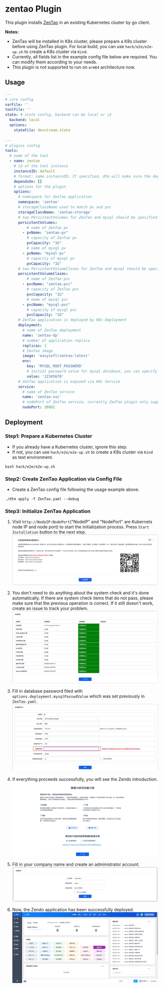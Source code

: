 # zentao Plugin

This plugin installs [ZenTao](https://zentao.net/) in an existing Kubernetes cluster by go client.

**Notes:**

- ZenTao will be installed in K8s cluster, please prepare a K8s cluster before using ZenTao plugin.
  For local build, you can use `hack/e2e/e2e-up.sh` to create a K8s cluster via `Kind`.
- Currently, all fields list in the example config file below are required. You can modify them according to your needs.
- This plugin is not supported to run on `arm64` architecture now.

## Usage

```yaml
---
# core config
varFile: ''
toolFile: ''
state: # state config, backend can be local or s3
  backend: local
  options:
    stateFile: devstream.state

---
# plugins config
tools:
  # name of the tool
  - name: zentao
    # id of the tool instance
    instanceID: default
    # format: name.instanceID; If specified, dtm will make sure the dependency is applied first before handling this tool
    dependsOn: []
    # options for the plugin
    options:
      # namespace for ZenTao application
      namespace: 'zentao'
      # storageClassName used to match pv and pvc
      storageClassName: 'zentao-storage'
      # two PersistentVolumes for ZenTao and mysql should be specified
      persistentVolumes:
          # name of ZenTao pv
        - pvName: "zentao-pv"
          # capacity of ZenTao pv
          pvCapacity: "1G"
          # name of mysql pv
        - pvName: "mysql-pv"
          # capacity of mysql pv
          pvCapacity: "1G"
      # two PersistentVolumeClaims for ZenTao and mysql should be specified
      persistentVolumeClaims:
          # name of ZenTao pvc
        - pvcName: "zentao-pvc"
          # capacity of ZenTao pvc
          pvcCapacity: "1G"
          # name of mysql pvc
        - pvcName: "mysql-pvc"
          # capacity of mysql pvc
          pvcCapacity: "1G"
      # ZenTao application is deployed by K8s Deployment
      deployment:
        # name of ZenTao deployment
        name: 'zentao-dp'
        # number of application replica
        replicas: 1
        # ZenTao image
        image: 'easysoft/zentao:latest'
        env:
          key: 'MYSQL_ROOT_PASSWORD'
          # initial password value for mysql database, you can specify any value you like
          value: '12345678'
      # ZenTao application is exposed via K8s Service
      service:
        # name of ZenTao service
        name: 'zentao-svc'
        # nodePort of ZenTao service, currently ZenTao plugin only support `nodePort` type
        nodePort: 30081
```

## Deployment

### Step1: Prepare a Kubernetes Cluster

- If you already have a Kubernetes cluster, ignore this step. 
- If not, you can use `hack/e2e/e2e-up.sh` to create a K8s cluster via `Kind` as test environment.

```shell
bash hack/e2e/e2e-up.sh
```

### Step2: Create ZenTao Application via Config File

- Create a ZenTao config file following the usage example above.

```shell
./dtm apply -f ZenTao.yaml --debug
```

### Step3: Initialize ZenTao Application

1. Visit `http://NodeIP:NodePort`("NodeIP" and "NodePort" are Kubernets node IP and node port) to start the initialization process. Press `Start Installation` button to the next step.
![](zentao/zentao-welcome.jpg)

2. You don't need to do anything about the system check and it's done automatically. If there are system check items that do not pass, please make sure that the previous operation is correct. If it still doesn't work, create an issue to track your problem.
![](zentao/zentao-systemCheck.jpg)

3. Fill in database password filed with `options.deployment.mysqlPasswdValue` which was set previously in `ZenTao.yaml`.
![](zentao/zentao-configuration.jpg)

4. If everything proceeds successfully, you will see the Zendo introduction.
![](zentao/zentao-intro.jpg)

5. Fill in your company name and create an administrator account.
![](zentao/zentao-account.jpg)

6. Now, the Zendo application has been successfully deployed.
![](zentao/zentao-web.jpg)
